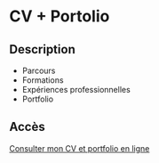 # CV + Portolio

## Description
* Parcours
* Formations
* Expériences professionnelles
* Portfolio

## Accès
[Consulter mon CV et portfolio en ligne](https://lauraillouz.github.io/web-dev-cv/)
